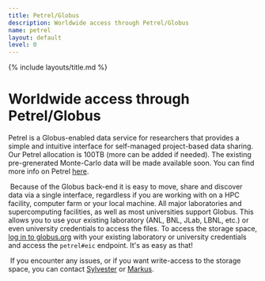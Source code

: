 ```yaml
---
title: Petrel/Globus
description: Worldwide access through Petrel/Globus
name: petrel
layout: default
level: 0
---
```


{% include layouts/title.md %}

# Worldwide access through Petrel/Globus

Petrel is a Globus-enabled data service for researchers that provides a 
simple and intuitive interface for self-managed project-based data 
sharing. Our Petrel allocation is 100TB (more can be added if needed). 
The existing pre-grenerated Monte-Carlo data will be made available 
soon. You can find more info on Petrel 
[here](https://petrel.alcf.anl.gov/).

​
Because of the Globus back-end it is easy to move, share and discover 
data via a single interface, regardless if you are working with on a HPC 
facility, computer farm or your local machine. All major laboratories 
and supercomputing facilities, as well as most universities support 
Globus. This allows you to use your existing laboratory (ANL, BNL, JLab, 
LBNL, etc.) or even university credentials to access the files. To 
access the storage space, [log in to globus.org](https://globus.org) 
with your existing laboratory or university credentials and access the 
`petrel#eic` endpoint. It's as easy as that!

​
If you encounter any issues, or if you want write-access to the storage 
space, you can contact [Sylvester](mailto:sjoosten@anl.gov) or 
[Markus](mailto:mdiefent@jlab.org).
​
